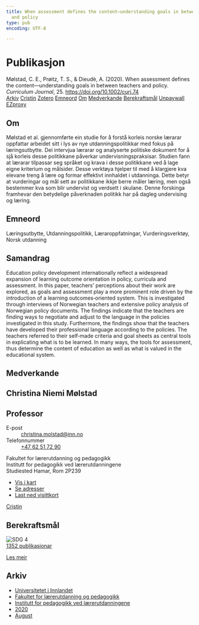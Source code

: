 ```yaml
---
title: When assessment defines the content—understanding goals in between teachers
  and policy
type: pub
encoding: UTF-8

---
```

<h1>Publikasjon</h1>
<article id="csl-bib-container-ZMV5IVGP" class="csl-bib-container">
  <div class="csl-bib-body"> <div class="csl-entry">Mølstad, C. E., Prøitz, T. S., &#38; Dieudè, A. (2020). When assessment defines the content—understanding goals in between teachers and policy. <i>Curriculum Journal</i>, 25. <a href="https://doi.org/10.1002/curj.74">https://doi.org/10.1002/curj.74</a></div> </div>
  <div class="csl-bib-buttons">
    <a href="#taxonomy-article-ZMV5IVGP" alt="archive" class="csl-bib-button">Arkiv</a>
    <a href="https://app.cristin.no/results/show.jsf?id=1825038" alt="Cristin" class="csl-bib-button">Cristin</a>
    <a href="http://zotero.org/groups/5881554/items/ZMV5IVGP" alt="Zotero" class="csl-bib-button">Zotero</a>
    <a href="#keywords-article-ZMV5IVGP" alt="keywords" class="csl-bib-button">Emneord</a>
    <a href="#about-article-ZMV5IVGP" alt="about_pub" class="csl-bib-button">Om</a>
    <a href="#contributors-article-ZMV5IVGP" alt="contributors" class="csl-bib-button">Medverkande</a>
    <a href="#sdg-article-ZMV5IVGP" alt="sdg" class="csl-bib-button">Berekraftsmål</a>
    <a href="https://doi.org/10.1002/curj.74" alt="Unpaywall" class="csl-bib-button">Unpaywall</a>
    <a href="https://doi.org/10.1002/curj.74" alt="EZproxy" class="csl-bib-button">EZproxy</a>
  </div>
  <div id="csl-bib-meta-container-ZMV5IVGP"></div>
</article>
<div id="csl-bib-meta-ZMV5IVGP" class="csl-bib-meta">
  <article id="about-article-ZMV5IVGP" class="about_pub-article">
    <h1>Om</h1>
    Mølstad et al. gjennomførte ein studie for å forstå korleis norske lærarar oppfattar arbeidet sitt i lys av nye utdanningspolitikkar med fokus på læringsutbytte. Dei intervjua lærarar og analyserte politiske dokument for å sjå korleis desse politikkane påverkar undervisningspraksisar. Studien fann at lærarar tilpassar seg språket og krava i desse politikkane ved å lage eigne kriterium og målsider. Desse verktøya hjelper til med å klargjere kva elevane treng å lære og formar effektivt innhaldet i utdanninga. Dette betyr at vurderingar og mål sett av politikkane ikkje berre måler læring, men også bestemmer kva som blir undervist og verdsett i skulane. Denne forskinga framhevar den betydelige påverknaden politikk har på dagleg undervising og læring.
  </article>
  <article id="keywords-article-ZMV5IVGP" class="keywords-article">
    <h1>Emneord</h1>
    Læringsutbytte, Utdanningspolitikk, Læraroppfatningar, Vurderingsverktøy, Norsk utdanning
  </article>
  <article id="abstract-article-ZMV5IVGP" class="abstract-article">
    <h1>Samandrag</h1>
    Education policy development internationally reflect a widespread expansion of learning outcome orientation in policy, curricula and assessment. In this paper, teachers’ perceptions about their work are explored, as goals and assessment play a more prominent role driven by the introduction of a learning outcomes‐oriented system. This is investigated through interviews of Norwegian teachers and extensive policy analysis of Norwegian policy documents. The findings indicate that the teachers are finding ways to negotiate and adjust to the language in the policies investigated in this study. Furthermore, the findings show that the teachers have developed their professional language according to the policies. The teachers referred to their self‐made criteria and goal sheets as central tools in explicating what is to be learned. In many ways, the tools for assessment, thus determine the content of education as well as what is valued in the educational system.
  </article>
  <article id="contributors-article-ZMV5IVGP" class="contributors-article">
    <h1>Medverkande</h1>
    <div class="personas"> <div class="vrtx-hinn-person-card"> <div class="photo"> <i class="lar la-user-circle missing-person"></i> </div> <div class="info"> <hgroup><h1>Christina Niemi Mølstad</h1> <h2>Professor</h2> </hgroup><dl> <dt>E-post</dt> <dd> <a href="mailto:christina.molstad@inn.no">christina.molstad@inn.no</a> </dd> <dt>Telefonnummer</dt> <dd><a href="tel:+4762517290"> +47 62 51 72 90 </a></dd> </dl> <p> Fakultet for lærerutdanning og pedagogikk<br> Institutt for pedagogikk ved lærerutdanningene<br> Studiested Hamar, Rom 2P239 </p> <ul class="vrtx-hinn-links"> <li><a href="https://www.google.com/maps?q=60.796004,11.072099">Vis i kart</a></li> <li><a href="https://www.inn.no/finn-en-ansatt/christina-molstad.html#vrtx-hinn-addresses">Se adresser</a></li> <li><a href="https://www.inn.no/finn-en-ansatt/christina-molstad.html?vrtx=vcf">Last ned visittkort</a></li> </ul> </div> </div> <a href="https://app.cristin.no/persons/show.jsf?id=5325" alt="Cristin URL" class="personas-cristin">Cristin</a> </div>
  </article>
  <article id="sdg-article-ZMV5IVGP" class="sdg-article">
    <h1>Berekraftsmål</h1>
    <div class="sdg-container"><div id="sdg4" class="sdg">
        <img src="{{< params subfolder >}}images/sdg/sdg04_nn.png" class="image" alt="SDG 4">
        <div class="sdg-overlay">
          <a href="{{< params subfolder >}}nn/archive/?sdg=4#archive" class="sdg-publication-count"><span>1352</span> publikasjonar</a>
          <p><a href="https://fn.no/om-fn/fns-baerekraftsmaal/god-utdanning?lang=nno-NO" class="sdg-read-more">Les meir</a></p>
        </div>
      </div></div>
  </article>
  <article id="taxonomy-article-ZMV5IVGP" class="taxonomy-article">
    <h1>Arkiv</h1>
    <ul>
      <li><a href="{{< params subfolder >}}nn/archive/?key=3DCRN523">Universitetet i Innlandet</a></li>
      <li><a href="{{< params subfolder >}}nn/archive/?key=WYNZA47F">Fakultet for lærerutdanning og pedagogikk</a></li>
      <li><a href="{{< params subfolder >}}nn/archive/?key=BKPR6TE7">Institutt for pedagogikk ved lærerutdanningene</a></li>
      <li><a href="{{< params subfolder >}}nn/archive/?key=IWMPJHCA">2020</a></li>
      <li><a href="{{< params subfolder >}}nn/archive/?key=CPZD4KRL">August</a></li>
    </ul>
  </article>
</div>
